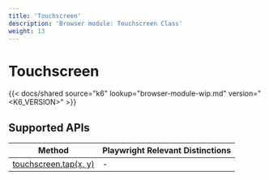 ```yaml
---
title: 'Touchscreen'
description: 'Browser module: Touchscreen Class'
weight: 13
---
```


# Touchscreen

{{< docs/shared source="k6" lookup="browser-module-wip.md" version="<K6_VERSION>" >}}

## Supported APIs

| Method                                                                                                                 | Playwright Relevant Distinctions |
| ---------------------------------------------------------------------------------------------------------------------- | -------------------------------- |
| <a href="https://playwright.dev/docs/api/class-touchscreen#touchscreen-tap" target="_blank" >touchscreen.tap(x, y)</a> | -                                |
